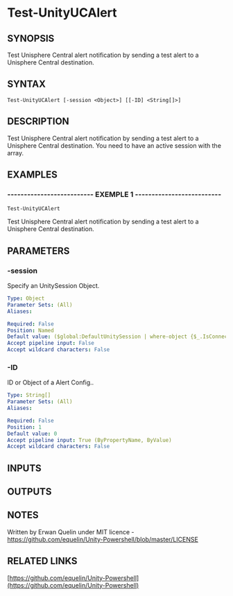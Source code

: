 # Test-UnityUCAlert

## SYNOPSIS
Test Unisphere Central alert notification by sending a test alert to a Unisphere Central destination.

## SYNTAX

```
Test-UnityUCAlert [-session <Object>] [[-ID] <String[]>]
```

## DESCRIPTION
Test Unisphere Central alert notification by sending a test alert to a Unisphere Central destination. 
You need to have an active session with the array.

## EXAMPLES

### -------------------------- EXEMPLE 1 --------------------------
```
Test-UnityUCAlert
```

Test Unisphere Central alert notification by sending a test alert to a Unisphere Central destination.

## PARAMETERS

### -session
Specify an UnitySession Object.

```yaml
Type: Object
Parameter Sets: (All)
Aliases: 

Required: False
Position: Named
Default value: ($global:DefaultUnitySession | where-object {$_.IsConnected -eq $true})
Accept pipeline input: False
Accept wildcard characters: False
```

### -ID
ID or Object of a Alert Config..

```yaml
Type: String[]
Parameter Sets: (All)
Aliases: 

Required: False
Position: 1
Default value: 0
Accept pipeline input: True (ByPropertyName, ByValue)
Accept wildcard characters: False
```

## INPUTS

## OUTPUTS

## NOTES
Written by Erwan Quelin under MIT licence - https://github.com/equelin/Unity-Powershell/blob/master/LICENSE

## RELATED LINKS

[https://github.com/equelin/Unity-Powershell](https://github.com/equelin/Unity-Powershell)

